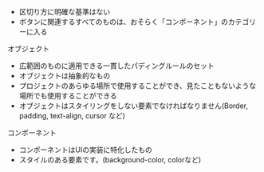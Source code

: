 + 区切り方に明確な基準はない 
+ ボタンに関連するすべてのものは、おそらく「コンポーネント」のカテゴリーに入る

オブジェクト

+ 広範囲のものに適用できる一貫したパディングルールのセット
+ オブジェクトは抽象的なもの
+ プロジェクトのあらゆる場所で使用することができ、見たこともないような場所でも使用することができる
+ オブジェクトはスタイリングをしない要素でなければなりません(Border, padding, text-align, cursor など)

コンポーネント

+ コンポーネントはUIの実装に特化したもの
+ スタイルのある要素です。(background-color, colorなど)

